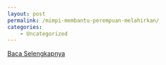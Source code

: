 ```yaml
---
layout: post
permalink: /mimpi-membantu-perempuan-melahirkan/
categories:
    - Uncategorized
---
```


[Baca Selengkapnya](/07)